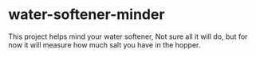 # water-softener-minder
This project helps mind your water softener,  Not sure all it will do, but for now it will measure how much salt you have in the hopper. 
